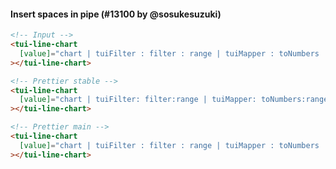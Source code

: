 #### Insert spaces in pipe (#13100 by @sosukesuzuki)

<!-- prettier-ignore -->
```html
<!-- Input -->
<tui-line-chart
  [value]="chart | tuiFilter : filter : range | tuiMapper : toNumbers : range"
></tui-line-chart>

<!-- Prettier stable -->
<tui-line-chart
  [value]="chart | tuiFilter: filter:range | tuiMapper: toNumbers:range"
></tui-line-chart>

<!-- Prettier main -->
<tui-line-chart
  [value]="chart | tuiFilter : filter : range | tuiMapper : toNumbers : range"
></tui-line-chart>
```
